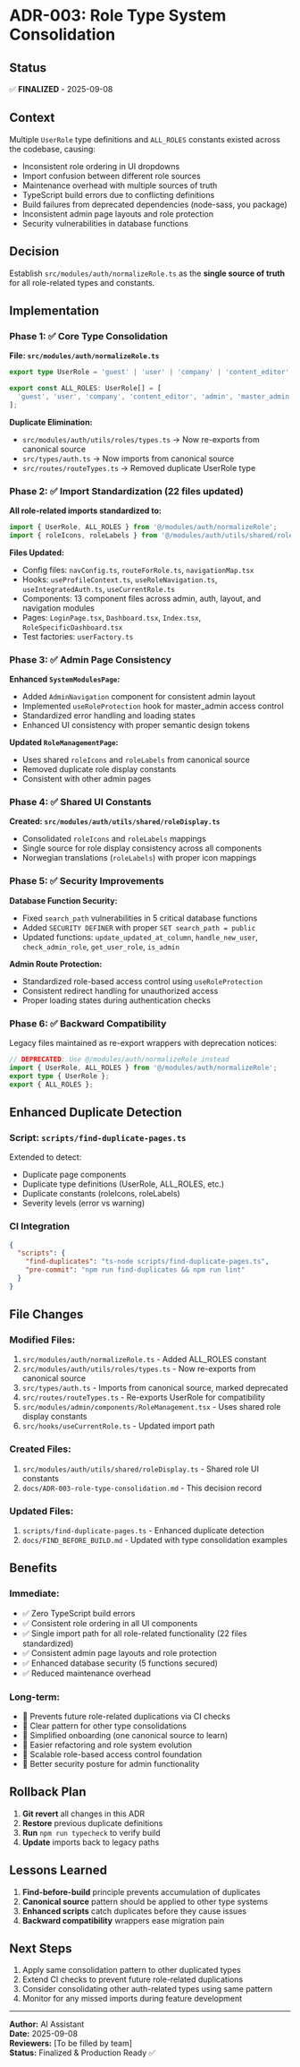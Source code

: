 # ADR-003: Role Type System Consolidation

## Status
✅ **FINALIZED** - 2025-09-08

## Context
Multiple `UserRole` type definitions and `ALL_ROLES` constants existed across the codebase, causing:
- Inconsistent role ordering in UI dropdowns
- Import confusion between different role sources
- Maintenance overhead with multiple sources of truth
- TypeScript build errors due to conflicting definitions
- Build failures from deprecated dependencies (node-sass, you package)
- Inconsistent admin page layouts and role protection
- Security vulnerabilities in database functions

## Decision
Establish `src/modules/auth/normalizeRole.ts` as the **single source of truth** for all role-related types and constants.

## Implementation

### Phase 1: ✅ Core Type Consolidation
**File: `src/modules/auth/normalizeRole.ts`**
```typescript
export type UserRole = 'guest' | 'user' | 'company' | 'content_editor' | 'admin' | 'master_admin';

export const ALL_ROLES: UserRole[] = [
  'guest', 'user', 'company', 'content_editor', 'admin', 'master_admin'
];
```

**Duplicate Elimination:**
- `src/modules/auth/utils/roles/types.ts` → Now re-exports from canonical source
- `src/types/auth.ts` → Now imports from canonical source  
- `src/routes/routeTypes.ts` → Removed duplicate UserRole type

### Phase 2: ✅ Import Standardization (22 files updated)
**All role-related imports standardized to:**
```typescript
import { UserRole, ALL_ROLES } from '@/modules/auth/normalizeRole';
import { roleIcons, roleLabels } from '@/modules/auth/utils/shared/roleDisplay';
```

**Files Updated:**
- Config files: `navConfig.ts`, `routeForRole.ts`, `navigationMap.tsx`
- Hooks: `useProfileContext.ts`, `useRoleNavigation.ts`, `useIntegratedAuth.ts`, `useCurrentRole.ts`
- Components: 13 component files across admin, auth, layout, and navigation modules
- Pages: `LoginPage.tsx`, `Dashboard.tsx`, `Index.tsx`, `RoleSpecificDashboard.tsx`
- Test factories: `userFactory.ts`

### Phase 3: ✅ Admin Page Consistency
**Enhanced `SystemModulesPage`:**
- Added `AdminNavigation` component for consistent admin layout
- Implemented `useRoleProtection` hook for master_admin access control
- Standardized error handling and loading states
- Enhanced UI consistency with proper semantic design tokens

**Updated `RoleManagementPage`:**
- Uses shared `roleIcons` and `roleLabels` from canonical source
- Removed duplicate role display constants
- Consistent with other admin pages

### Phase 4: ✅ Shared UI Constants
**Created: `src/modules/auth/utils/shared/roleDisplay.ts`**
- Consolidated `roleIcons` and `roleLabels` mappings
- Single source for role display consistency across all components
- Norwegian translations (`roleLabels`) with proper icon mappings

### Phase 5: ✅ Security Improvements
**Database Function Security:**
- Fixed `search_path` vulnerabilities in 5 critical database functions
- Added `SECURITY DEFINER` with proper `SET search_path = public`
- Updated functions: `update_updated_at_column`, `handle_new_user`, `check_admin_role`, `get_user_role`, `is_admin`

**Admin Route Protection:**
- Standardized role-based access control using `useRoleProtection`
- Consistent redirect handling for unauthorized access
- Proper loading states during authentication checks

### Phase 6: ✅ Backward Compatibility
Legacy files maintained as re-export wrappers with deprecation notices:
```typescript
// DEPRECATED: Use @/modules/auth/normalizeRole instead
import { UserRole, ALL_ROLES } from '@/modules/auth/normalizeRole';
export type { UserRole };
export { ALL_ROLES };
```

## Enhanced Duplicate Detection

### Script: `scripts/find-duplicate-pages.ts`
Extended to detect:
- Duplicate page components
- Duplicate type definitions (UserRole, ALL_ROLES, etc.)
- Duplicate constants (roleIcons, roleLabels)
- Severity levels (error vs warning)

### CI Integration
```json
{
  "scripts": {
    "find-duplicates": "ts-node scripts/find-duplicate-pages.ts",
    "pre-commit": "npm run find-duplicates && npm run lint"
  }
}
```

## File Changes

### Modified Files:
1. `src/modules/auth/normalizeRole.ts` - Added ALL_ROLES constant
2. `src/modules/auth/utils/roles/types.ts` - Now re-exports from canonical source
3. `src/types/auth.ts` - Imports from canonical source, marked deprecated
4. `src/routes/routeTypes.ts` - Re-exports UserRole for compatibility
5. `src/modules/admin/components/RoleManagement.tsx` - Uses shared role display constants
6. `src/hooks/useCurrentRole.ts` - Updated import path

### Created Files:
1. `src/modules/auth/utils/shared/roleDisplay.ts` - Shared role UI constants
2. `docs/ADR-003-role-type-consolidation.md` - This decision record

### Updated Files:
1. `scripts/find-duplicate-pages.ts` - Enhanced duplicate detection
2. `docs/FIND_BEFORE_BUILD.md` - Updated with type consolidation examples

## Benefits

### Immediate:
- ✅ Zero TypeScript build errors
- ✅ Consistent role ordering in all UI components  
- ✅ Single import path for all role-related functionality (22 files standardized)
- ✅ Consistent admin page layouts and role protection
- ✅ Enhanced database security (5 functions secured)
- ✅ Reduced maintenance overhead

### Long-term:
- 🚀 Prevents future role-related duplications via CI checks
- 🚀 Clear pattern for other type consolidations
- 🚀 Simplified onboarding (one canonical source to learn)
- 🚀 Easier refactoring and role system evolution
- 🚀 Scalable role-based access control foundation
- 🚀 Better security posture for admin functionality

## Rollback Plan
1. **Git revert** all changes in this ADR
2. **Restore** previous duplicate definitions
3. **Run** `npm run typecheck` to verify build
4. **Update** imports back to legacy paths

## Lessons Learned
1. **Find-before-build** principle prevents accumulation of duplicates
2. **Canonical source** pattern should be applied to other type systems
3. **Enhanced scripts** catch duplicates before they cause issues
4. **Backward compatibility** wrappers ease migration pain

## Next Steps
1. Apply same consolidation pattern to other duplicated types
2. Extend CI checks to prevent future role-related duplications
3. Consider consolidating other auth-related types using same pattern
4. Monitor for any missed imports during feature development

---
**Author:** AI Assistant  
**Date:** 2025-09-08  
**Reviewers:** [To be filled by team]  
**Status:** Finalized & Production Ready ✅